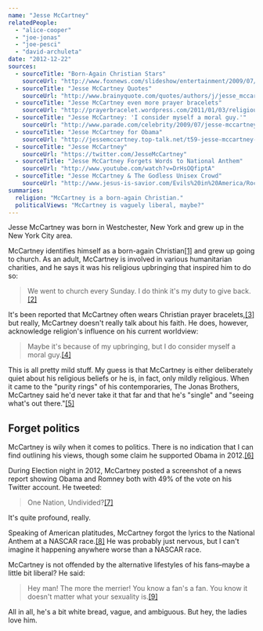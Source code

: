 ```yaml
---
name: "Jesse McCartney"
relatedPeople:
  - "alice-cooper"
  - "joe-jonas"
  - "joe-pesci"
  - "david-archuleta"
date: "2012-12-22"
sources:
  - sourceTitle: "Born-Again Christian Stars"
    sourceUrl: "http://www.foxnews.com/slideshow/entertainment/2009/07/31/born-christian-stars/#slide=10"
  - sourceTitle: "Jesse McCartney Quotes"
    sourceUrl: "http://www.brainyquote.com/quotes/authors/j/jesse_mccartney.html"
  - sourceTitle: "Jesse McCartney even more prayer bracelets"
    sourceUrl: "http://prayerbracelet.wordpress.com/2011/01/03/religious-bracelets-jesse-mccartney-even-more-prayer-bracelets/"
  - sourceTitle: "Jesse McCartney: 'I consider myself a moral guy.'"
    sourceUrl: "http://www.parade.com/celebrity/2009/07/jesse-mccartney-moral-guy-090705.html"
  - sourceTitle: "Jesse McCartney for Obama"
    sourceUrl: "http://jessemccartney.top-talk.net/t59-jesse-mccartney-for-obama"
  - sourceTitle: "Jesse McCartney"
    sourceUrl: "https://twitter.com/JesseMcCartney"
  - sourceTitle: "Jesse McCartney Forgets Words to National Anthem"
    sourceUrl: "http://www.youtube.com/watch?v=DrHsOQfiptA"
  - sourceTitle: "Jesse McCartney & The Godless Unisex Crowd"
    sourceUrl: "http://www.jesus-is-savior.com/Evils%20in%20America/Rock-n-Roll/jesse_mccartney.htm"
summaries:
  religion: "McCartney is a born-again Christian."
  politicalViews: "McCartney is vaguely liberal, maybe?"
---
```


Jesse McCartney was born in Westchester, New York and grew up in the New York City area.

McCartney identifies himself as a born-again Christian<a class="source-citation" href="#http%3A%2F%2Fwww.foxnews.com%2Fslideshow%2Fentertainment%2F2009%2F07%2F31%2Fborn-christian-stars%2F%23slide%3D10" title="Born-Again Christian Stars">[1]</a> and grew up going to church. As an adult, McCartney is involved in various humanitarian charities, and he says it was his religious upbringing that inspired him to do so:

>We went to church every Sunday. I do think it's my duty to give back.<a class="source-citation" href="#http%3A%2F%2Fwww.brainyquote.com%2Fquotes%2Fauthors%2Fj%2Fjesse_mccartney.html" title="Jesse McCartney Quotes">[2]</a>

It's been reported that McCartney often wears Christian prayer bracelets,<a class="source-citation" href="#http%3A%2F%2Fprayerbracelet.wordpress.com%2F2011%2F01%2F03%2Freligious-bracelets-jesse-mccartney-even-more-prayer-bracelets%2F" title="Jesse McCartney even more prayer bracelets">[3]</a> but really, McCartney doesn't really talk about his faith. He does, however, acknowledge religion's influence on his current worldview:

>Maybe it's because of my upbringing, but I do consider myself a moral guy.<a class="source-citation" href="#http%3A%2F%2Fwww.brainyquote.com%2Fquotes%2Fauthors%2Fj%2Fjesse_mccartney.html" title="Jesse McCartney Quotes">[4]</a>

This is all pretty mild stuff. My guess is that McCartney is either deliberately quiet about his religious beliefs or he is, in fact, only mildly religious. When it came to the "purity rings" of his contemporaries, The Jonas Brothers, McCartney said he'd never take it that far and that he's "single" and "seeing what's out there."<a class="source-citation" href="#http%3A%2F%2Fwww.parade.com%2Fcelebrity%2F2009%2F07%2Fjesse-mccartney-moral-guy-090705.html" title="Jesse McCartney: &apos;I consider myself a moral guy.&apos;">[5]</a>

## Forget politics

McCartney is wily when it comes to politics. There is no indication that I can find outlining his views, though some claim he supported Obama in 2012.<a class="source-citation" href="#http%3A%2F%2Fjessemccartney.top-talk.net%2Ft59-jesse-mccartney-for-obama" title="Jesse McCartney for Obama">[6]</a>

During Election night in 2012, McCartney posted a screenshot of a news report showing Obama and Romney both with 49% of the vote on his Twitter account. He tweeted:

>One Nation, Undivided?<a class="source-citation" href="#https%3A%2F%2Ftwitter.com%2FJesseMcCartney" title="Jesse McCartney">[7]</a>

It's quite profound, really.

Speaking of American platitudes, McCartney forgot the lyrics to the National Anthem at a NASCAR race.<a class="source-citation" href="#http%3A%2F%2Fwww.youtube.com%2Fwatch%3Fv%3DDrHsOQfiptA" title="Jesse McCartney Forgets Words to National Anthem">[8]</a> He was probably just nervous, but I can't imagine it happening anywhere worse than a NASCAR race.

McCartney is not offended by the alternative lifestyles of his fans–maybe a little bit liberal? He said:

>Hey man! The more the merrier! You know a fan's a fan. You know it doesn't matter what your sexuality is.<a class="source-citation" href="#http%3A%2F%2Fwww.jesus-is-savior.com%2FEvils%2520in%2520America%2FRock-n-Roll%2Fjesse_mccartney.htm" title="Jesse McCartney &amp; The Godless Unisex Crowd">[9]</a>

All in all, he's a bit white bread, vague, and ambiguous. But hey, the ladies love him.